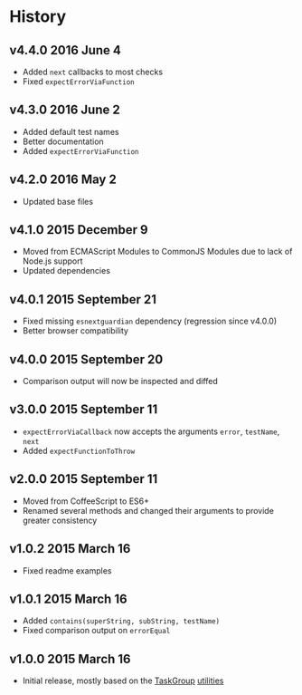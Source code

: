 # History

## v4.4.0 2016 June 4
- Added `next` callbacks to most checks
- Fixed `expectErrorViaFunction`

## v4.3.0 2016 June 2
- Added default test names
- Better documentation
- Added `expectErrorViaFunction`

## v4.2.0 2016 May 2
- Updated base files

## v4.1.0 2015 December 9
- Moved from ECMAScript Modules to CommonJS Modules due to lack of Node.js support
- Updated dependencies

## v4.0.1 2015 September 21
- Fixed missing `esnextguardian` dependency (regression since v4.0.0)
- Better browser compatibility

## v4.0.0 2015 September 20
- Comparison output will now be inspected and diffed

## v3.0.0 2015 September 11
- `expectErrorViaCallback` now accepts the arguments `error`, `testName`, `next`
- Added `expectFunctionToThrow`

## v2.0.0 2015 September 11
- Moved from CoffeeScript to ES6+
- Renamed several methods and changed their arguments to provide greater consistency

## v1.0.2 2015 March 16
- Fixed readme examples

## v1.0.1 2015 March 16
- Added `contains(superString, subString, testName)`
- Fixed comparison output on `errorEqual`

## v1.0.0 2015 March 16
- Initial release, mostly based on the [TaskGroup](https://github.com/bevry/taskgroup) [utilities](https://github.com/bevry/taskgroup/blob/1ade5d54af699684ea411370e95a8293ed901b81/src/test/util.coffee)
